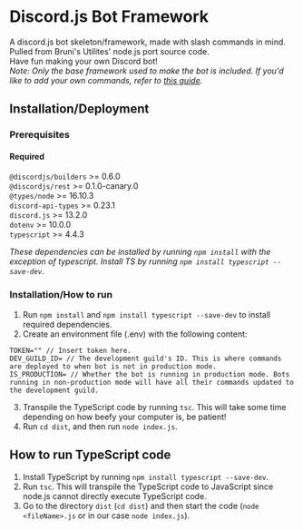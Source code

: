 # Discord.js Bot Framework
A discord.js bot skeleton/framework, made with slash commands in mind. Pulled from Bruni's Utilites' node.js port source code.  
Have fun making your own Discord bot!  
*Note: Only the base framework used to make the bot is included. If you'd like to add your own commands, refer to [this guide](https://discordjs.guide/interactions/registering-slash-commands.html).*
## Installation/Deployment
### Prerequisites
#### Required
`@discordjs/builders` >= 0.6.0  
`@discordjs/rest` >= 0.1.0-canary.0  
`@types/node` >= 16.10.3  
`discord-api-types` >= 0.23.1  
`discord.js` >= 13.2.0  
`dotenv` >= 10.0.0  
`typescript` >= 4.4.3    
  
*These dependencies can be installed by running `npm install` with the exception of typescript. Install TS by running `npm install typescript --save-dev`.*  
### Installation/How to run
1. Run `npm install` and `npm install typescript --save-dev` to install required dependencies.  
2. Create an environment file (.env) with the following content:  
```
TOKEN="" // Insert token here.
DEV_GUILD_ID= // The development guild's ID. This is where commands are deployed to when bot is not in production mode.
IS_PRODUCTION= // Whether the bot is running in production mode. Bots running in non-production mode will have all their commands updated to the development guild.
```  
3. Transpile the TypeScript code by running `tsc`. This will take some time depending on how beefy your computer is, be patient!  
4. Run `cd dist`, and then run `node index.js`.  

## How to run TypeScript code
1. Install TypeScript by running `npm install typescript --save-dev`.
2. Run `tsc`. This will transpile the TypeScript code to JavaScript since node.js cannot directly execute TypeScript code.
3. Go to the directory `dist` (`cd dist`) and then start the code (`node <fileName>.js` or in our case `node index.js`).
